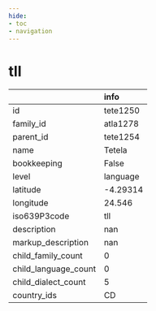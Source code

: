 ```yaml
---
hide:
- toc
- navigation
---
```

# tll
|                      | info     |
|:---------------------|:---------|
| id                   | tete1250 |
| family_id            | atla1278 |
| parent_id            | tete1254 |
| name                 | Tetela   |
| bookkeeping          | False    |
| level                | language |
| latitude             | -4.29314 |
| longitude            | 24.546   |
| iso639P3code         | tll      |
| description          | nan      |
| markup_description   | nan      |
| child_family_count   | 0        |
| child_language_count | 0        |
| child_dialect_count  | 5        |
| country_ids          | CD       |